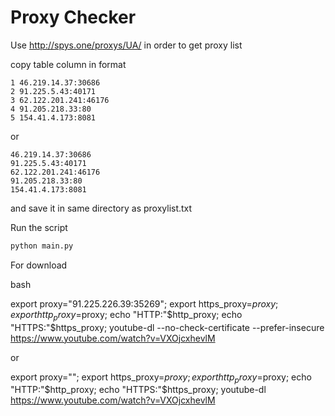 # Proxy Checker

Use http://spys.one/proxys/UA/ in order to get proxy list

copy table column in format
~~~
1 46.219.14.37:30686
2 91.225.5.43:40171
3 62.122.201.241:46176
4 91.205.218.33:80
5 154.41.4.173:8081
~~~
or
~~~
46.219.14.37:30686
91.225.5.43:40171
62.122.201.241:46176
91.205.218.33:80
154.41.4.173:8081
~~~
and save it in same directory as proxylist.txt

Run the script 
~~~ bash
python main.py
~~~



For download

bash

export proxy="91.225.226.39:35269"; export https_proxy=$proxy; export http_proxy=$proxy; echo "HTTP:"$http_proxy; echo "HTTPS:"$https_proxy; youtube-dl  --no-check-certificate --prefer-insecure https://www.youtube.com/watch?v=VXOjcxhevlM

or

export proxy=""; export https_proxy=$proxy; export http_proxy=$proxy; echo "HTTP:"$http_proxy; echo "HTTPS:"$https_proxy; youtube-dl  https://www.youtube.com/watch?v=VXOjcxhevlM

